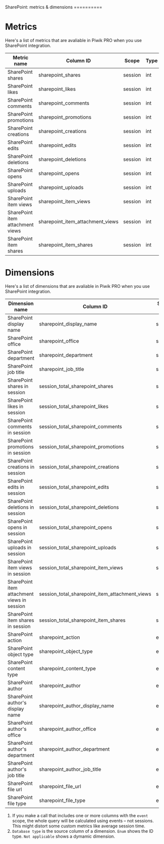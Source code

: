 SharePoint: metrics & dimensions ==========

# Metrics

Here's a list of metrics that are avaliable in Piwik PRO when you use
SharePoint integration.

| Metric name                      | Column ID                           | Scope   | Type |
| -------------------------------- | ----------------------------------- | ------- | ---- |
| SharePoint shares                | sharepoint\_shares                  | session | int  |
| SharePoint likes                 | sharepoint\_likes                   | session | int  |
| SharePoint comments              | sharepoint\_comments                | session | int  |
| SharePoint promotions            | sharepoint\_promotions              | session | int  |
| SharePoint creations             | sharepoint\_creations               | session | int  |
| SharePoint edits                 | sharepoint\_edits                   | session | int  |
| SharePoint deletions             | sharepoint\_deletions               | session | int  |
| SharePoint opens                 | sharepoint\_opens                   | session | int  |
| SharePoint uploads               | sharepoint\_uploads                 | session | int  |
| SharePoint item views            | sharepoint\_item\_views             | session | int  |
| SharePoint item attachment views | sharepoint\_item\_attachment\_views | session | int  |
| SharePoint item shares           | sharepoint\_item\_shares            | session | int  |

# Dimensions

Here's a list of dimensions that are avaliable in Piwik PRO when you use
SharePoint integration.

| Dimension name                              | Column ID                                           | Scope (1) | Type         | Database type (2) | Nullable | Notes                                                                          |
| ------------------------------------------- | --------------------------------------------------- | --------- | ------------ | ----------------- | -------- | ------------------------------------------------------------------------------ |
| SharePoint display name                     | sharepoint\_display\_name                           | session   | str          | string            | True     |                                                                                |
| SharePoint office                           | sharepoint\_office                                  | session   | str          | string            | True     |                                                                                |
| SharePoint department                       | sharepoint\_department                              | session   | str          | string            | True     |                                                                                |
| SharePoint job title                        | sharepoint\_job\_title                              | session   | str          | string            | True     |                                                                                |
| SharePoint shares in session                | session\_total\_sharepoint\_shares                  | session   | int          | uint16            | False    |                                                                                |
| SharePoint likes in session                 | session\_total\_sharepoint\_likes                   | session   | int          | uint16            | False    |                                                                                |
| SharePoint comments in session              | session\_total\_sharepoint\_comments                | session   | int          | uint16            | False    |                                                                                |
| SharePoint promotions in session            | session\_total\_sharepoint\_promotions              | session   | int          | uint16            | False    |                                                                                |
| SharePoint creations in session             | session\_total\_sharepoint\_creations               | session   | int          | uint16            | False    |                                                                                |
| SharePoint edits in session                 | session\_total\_sharepoint\_edits                   | session   | int          | uint16            | False    |                                                                                |
| SharePoint deletions in session             | session\_total\_sharepoint\_deletions               | session   | int          | uint16            | False    |                                                                                |
| SharePoint opens in session                 | session\_total\_sharepoint\_opens                   | session   | int          | uint16            | False    |                                                                                |
| SharePoint uploads in session               | session\_total\_sharepoint\_uploads                 | session   | int          | uint16            | False    |                                                                                |
| SharePoint item views in session            | session\_total\_sharepoint\_item\_views             | session   | int          | uint16            | False    |                                                                                |
| SharePoint item attachment views in session | session\_total\_sharepoint\_item\_attachment\_views | session   | int          | uint16            | False    |                                                                                |
| SharePoint item shares in session           | session\_total\_sharepoint\_item\_shares            | session   | int          | uint16            | False    |                                                                                |
| SharePoint action                           | sharepoint\_action                                  | event     | \[int, str\] | uint8             | True     | `sharepoint_action.json </pstatic/json/enum/sharepoint_action.json>`           |
| SharePoint object type                      | sharepoint\_object\_type                            | event     | \[int, str\] | uint8             | True     | `sharepoint_object_type.json </pstatic/json/enum/sharepoint_object_type.json>` |
| SharePoint content type                     | sharepoint\_content\_type                           | event     | str          | string            | True     |                                                                                |
| SharePoint author                           | sharepoint\_author                                  | event     | str          | string            | True     |                                                                                |
| SharePoint author's display name            | sharepoint\_author\_display\_name                   | event     | str          | string            | True     |                                                                                |
| SharePoint author's office                  | sharepoint\_author\_office                          | event     | str          | string            | True     |                                                                                |
| SharePoint author's department              | sharepoint\_author\_department                      | event     | str          | string            | True     |                                                                                |
| SharePoint author's job title               | sharepoint\_author\_job\_title                      | event     | str          | string            | True     |                                                                                |
| SharePoint file url                         | sharepoint\_file\_url                               | event     | str          | string            | True     |                                                                                |
| SharePoint file type                        | sharepoint\_file\_type                              | event     | str          | string            | True     |                                                                                |

1.  If you make a call that includes one or more columns with the
    `event` scope, the whole query will be calculated using events – not
    sessions. This might distort some custom metrics like average
    session time.
2.  `Database type` is the source column of a dimension. `Enum` shows
    the ID type. `Not applicable` shows a dymamic dimension.
